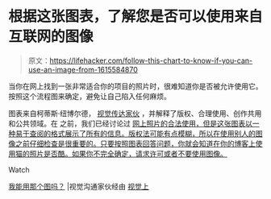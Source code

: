 # 根据这张图表，了解您是否可以使用来自互联网的图像

> 原文：<https://lifehacker.com/follow-this-chart-to-know-if-you-can-use-an-image-from-1615584870>

当你在网上找到一张非常适合你的项目的照片时，很难知道你是否被允许使用它。按照这个流程图来确定，避免让自己陷入任何麻烦。

图表来自柯蒂斯·纽博尔德， [视觉传达家伙](http://thevisualcommunicationguy.com/) ，并解释了版权、合理使用、创作共用和公共领域。在 之前，我们已经讨论过 [网上照片的合法使用，但是这张图表以一种易于查阅的格式展示了所有的信息。版权法可能有点模糊，所以在使用别人的图像之前仔细检查是很重要的。只要按照图表回答问题，你就会知道在你的博客上使用猫的照片是否酷。如果你不完全确定，请求许可或者不要使用图像。](https://lifehacker.com/the-best-ways-to-be-sure-youre-legally-using-online-pho-5992419)

Watch

[我能用那个图吗？](http://thevisualcommunicationguy.com/2014/07/14/can-i-use-that-picture/) |视觉沟通家伙经由 [视觉上](http://visual.ly/can-i-use-picture)